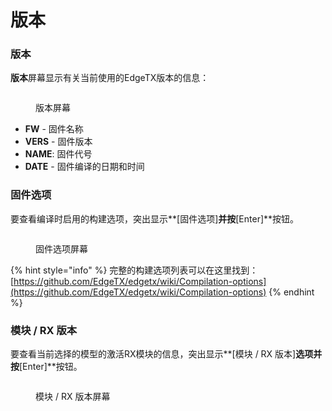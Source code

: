 # 版本

### 版本

**版本**屏幕显示有关当前使用的EdgeTX版本的信息：

<figure><img src="//edgetx-static.zkl2333.com/bwversion1.png" alt=""><figcaption><p>版本屏幕</p></figcaption></figure>

* **FW** - 固件名称
* **VERS** - 固件版本
* **NAME**: 固件代号
* **DATE** - 固件编译的日期和时间

### 固件选项

要查看编译时启用的构建选项，突出显示**\[固件选项]**并按**\[Enter]**按钮。

<figure><img src="//edgetx-static.zkl2333.com/bwversion2.png" alt=""><figcaption><p>固件选项屏幕</p></figcaption></figure>

{% hint style="info" %}
完整的构建选项列表可以在这里找到：[https://github.com/EdgeTX/edgetx/wiki/Compilation-options](https://github.com/EdgeTX/edgetx/wiki/Compilation-options)
{% endhint %}

### **模块 / RX 版本**

要查看当前选择的模型的激活RX模块的信息，突出显示**\[模块 / RX 版本]**选项并按**\[Enter]**按钮。

<figure><img src="//edgetx-static.zkl2333.com/bwview3.png" alt=""><figcaption><p>模块 / RX 版本屏幕</p></figcaption></figure>